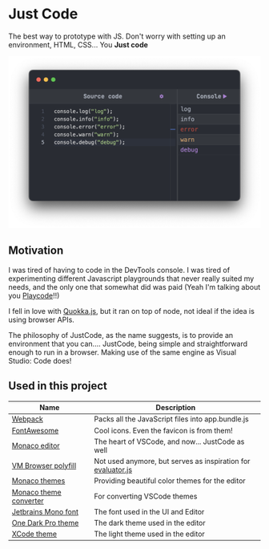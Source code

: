# Just Code
The best way to prototype with JS.
Don't worry with setting up an environment, HTML, CSS... You **Just code**

<center>
	<img src="./.github/images/screenshot02.png"/>
</center>

## Motivation
I was tired of having to code in the DevTools console.
I was tired of experimenting different Javascript playgrounds that never really suited my needs, and the only one that somewhat did was paid (Yeah I'm talking about you [Playcode](https://playcode.io/)!!)

I fell in love with [Quokka.js](https://quokkajs.com/), but it ran on top of node, not ideal if the idea is using browser APIs.

The philosophy of JustCode, as the name suggests, is to provide an environment that you can.... JustCode, being simple and straightforward enough to run in a browser. Making use of the same engine as Visual Studio: Code does!

## Used in this project

| Name | Description |
| -- | -- |
| [Webpack](https://webpack.js.org/) | Packs all the JavaScript files into app.bundle.js |
| [FontAwesome](https://fontawesome.com/) | Cool icons. Even the favicon is from them! |
| [Monaco editor](https://microsoft.github.io/monaco-editor/) | The heart of VSCode, and now... JustCode as well |
| [VM Browser polyfill](https://github.com/snanovskyi/vm-browser) | Not used anymore, but serves as inspiration for [evaluator.js](./src/evaluator.js) |
| [Monaco themes](https://github.com/brijeshb42/monaco-themes) | Providing beautiful color themes for the editor |
| [Monaco theme converter](https://github.com/Nishkalkashyap/monaco-vscode-textmate-theme-converter) | For converting VSCode themes |
| [Jetbrains Mono font](https://www.jetbrains.com/lp/mono/) | The font used in the UI and Editor |
| [One Dark Pro theme](https://github.com/Binaryify/OneDark-Pro) | The dark theme used in the editor |
| [XCode theme](https://github.com/smockle-archive/xcode-default-theme) | The light theme used in the editor |
